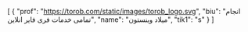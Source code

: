 [
  {
    "prof": "https://torob.com/static/images/torob_logo.svg",
    "biu": "انجام تمامی خدمات فری فایر انلاین",
    "name": "میلاد وینستون",
    "tik1": "s"
  }
]

